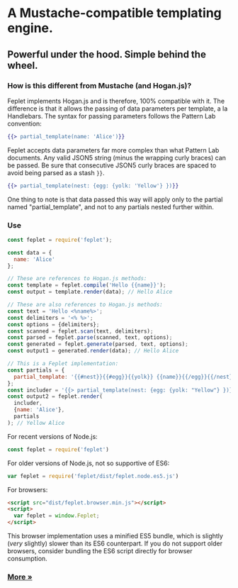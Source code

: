# A Mustache-compatible templating engine.

## Powerful under the hood. Simple behind the wheel.

### How is this different from Mustache (and Hogan.js)?

Feplet implements Hogan.js and is therefore, 100% compatible with it. The 
difference is that it allows the passing of data parameters per template, a la 
Handlebars. The syntax for passing parameters follows the Pattern Lab 
convention:

```handlebars
{{> partial_template(name: 'Alice')}}
```

Feplet accepts data parameters far more complex than what Pattern Lab documents. 
Any valid JSON5 string (minus the wrapping curly braces) can be passed. Be sure 
that consecutive JSON5 curly braces are spaced to avoid being parsed as a stash 
`}}`.

```handlebars
{{> partial_template(nest: {egg: {yolk: 'Yellow'} })}}
```

One thing to note is that data passed this way will apply only to the partial 
named "partial\_template", and not to any partials nested further within.

### Use

```javascript
const feplet = require('feplet');

const data = {
  name: 'Alice'
};

// These are references to Hogan.js methods:
const template = feplet.compile('Hello {{name}}');
const output = template.render(data); // Hello Alice

// These are also references to Hogan.js methods:
const text = 'Hello <%name%>';
const delimiters = '<% %>';
const options = {delimiters};
const scanned = feplet.scan(text, delimiters);
const parsed = feplet.parse(scanned, text, options);
const generated = feplet.generate(parsed, text, options);
const output1 = generated.render(data); // Hello Alice

// This is a Feplet implementation:
const partials = {
  partial_template: '{{#nest}}{{#egg}}{{yolk}} {{name}}{{/egg}}{{/nest}}'
};
const includer = '{{> partial_template(nest: {egg: {yolk: "Yellow"} })}}';
const output2 = feplet.render(
  includer,
  {name: 'Alice'},
  partials
); // Yellow Alice
```

For recent versions of Node.js:

```javascript
const feplet = require('feplet')
```

For older versions of Node.js, not so supportive of ES6:

```javascript
var feplet = require('feplet/dist/feplet.node.es5.js')
```

For browsers:

```html
<script src="dist/feplet.browser.min.js"></script>
<script>
  var feplet = window.Feplet;
</script>
```

This browser implementation uses a minified ES5 bundle, which is slightly 
(_very_ slightly) slower than its ES6 counterpart. If you do not support 
older browsers, consider bundling the ES6 script directly for browser 
consumption.

<h3><a href="https://github.com/electric-eloquence/feplet/blob/master/ABOUT.md">More &raquo;</a></h3>
